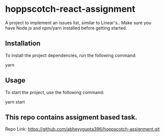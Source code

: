 # hoppscotch-react-assignment
A project to implement an issues list, similar to Linear's.. Make sure you have Node.js and npm/yarn installed before getting started.

## Installation
To install the project dependencies, run the following command:

yarn

## Usage

To start the project, use the following command:

yarn start


## This repo contains assigment based task.

Repo Link: https://github.com/abheyygupta396/hoppscotch-assignment.git
